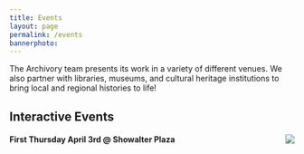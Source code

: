 ```yaml
---
title: Events
layout: page
permalink: /events
bannerphoto:
---
```

The Archivory team presents its work in a variety of different venues. We also partner with libraries, museums, and cultural heritage institutions to bring local and regional histories to life!

<h2>Interactive Events</h2>

<h4>First Thursday April 3rd @ Showalter Plaza <img src="{{ site.baseurl }}{{ site.urlimg }}first_thursdays.png" align="right"></h4>
